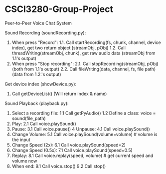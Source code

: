 # CSCI3280-Group-Project
Peer-to-Peer Voice Chat System

Sound Recording (soundRecording.py):
1. When press "Record":
1.1. Call startRecording(fs, chunk, channel, device index), get two return object [streamObj, pObj]
1.2. Call threadWriting(streamObj, chunk), get raw audio data (streamObj from 1.1's output)
2. When press "Stop recording":
2.1. Call stopRecording(streamObj, pObj) (both from 1.1's output)
2.2. Call fileWriting(data, channel, fs, file path) (data from 1.2.'s output)

Get device index (showDevice.py):
1. Call getDeviceList() (Will return index & name)

Sound Playback (playback.py):
1. Select a recording file:
1.1 Call getPyAudio()
1.2 Define a class: voice = sound(file_path)
2. Play:
2.1 Call voice.playSound()
3. Pause:
3.1 Call voice.pause()
4 Unpause:
4.1 Call voice.playSound()
5. Change Volume:
5.1 Call voice.playSound(volume=volume) # volume is the input
6. Change Speed (2x):
6.1 Call voice.playSound(speed=2)
7. Change Speed (0.5x):
7.1 Call voice.playSound(speed=0.5)
8. Replay:
8.1 Call voice.replay(speed, volume) # get current speed and volume now
9. When end:
9.1 Call voice.stop()
9.2 Call stop()
